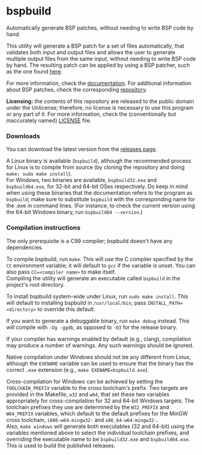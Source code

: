 # bspbuild

Automatically generate BSP patches, without needing to write BSP code by hand.

This utility will generate a BSP patch for a set of files automatically, that validates both input and output files
and allows the user to generate multiple output files from the same input, without needing to write BSP code by hand.
The resulting patch can be applied by using a BSP patcher, such as the one found [here][patcher-website].

For more information, check the [documentation](docs.md). For additional information about BSP patches, check the
corresponding [repository][bsp-repo].

**Licensing:** the contents of this repository are released to the public domain under the Unlicense; therefore, no
license is necessary to use this program or any part of it. For more information, check the (conventionally but
inaccurately named) [LICENSE](LICENSE) file.

[patcher-website]: https://aaaaaa123456789.github.io/bsp
[bsp-repo]: https://github.com/aaaaaa123456789/bsp

### Downloads

You can download the latest version from the [releases page][releases].

A Linux binary is available (`bspbuild`), although the recommended process for Linux is to compile from source (by
cloning the repository and doing `make; sudo make install`).  
For Windows, two binaries are available, `bspbuild32.exe` and `bspbuild64.exe`, for 32-bit and 64-bit OSes
respectively. Do keep in mind when using these binaries that the documentation refers to the program as `bspbuild`;
make sure to substitute `bspbuild` with the corresponding name for the .exe in command lines. (For instance, to check
the current version using the 64-bit Windows binary, run `bspbuild64 --version`.)

[releases]: https://github.com/aaaaaa123456789/bspbuild/releases

### Compilation instructions

The only prerequisite is a C99 compiler; bspbuild doesn't have any dependencies.

To compile bspbuild, run `make`. This will use the C compiler specified by the `CC` environment variable; it will
default to `gcc` if the variable is unset. You can also pass `CC=<compiler name>` to make itself.  
Compiling the utility will generate an executable called `bspbuild` in the project's root directory.

To install bspbuild system-wide under Linux, run `sudo make install`. This will default to installing bspbuild in
`/usr/local/bin`; pass `INSTALL_PATH=<directory>` to override this default.

If you want to generate a debuggable binary, run `make debug` instead. This will compile with `-Og -ggdb`, as opposed
to `-O3` for the release binary.

If your compiler has warnings enabled by default (e.g., clang), compilation may produce a number of warnings. Any such
warnings should be ignored.

Native compilation under Windows should not be any different from Linux, although the `EXENAME` variable can be used
to ensure that the binary has the correct `.exe` extension (e.g., `make EXENAME=bspbuild.exe`).

Cross-compilation for Windows can be achieved by setting the `TOOLCHAIN_PREFIX` variable to the cross toolchain's
prefix. Two targets are provided in the Makefile, `w32` and `w64`, that set these two variables appropriately for
cross-compilation for 32 and 64-bit Windows targets. The toolchain prefixes they use are determined by the
`W32_PREFIX` and `W64_PREFIX` variables, which default to the default prefixes for the MinGW cross toolchain,
`i686-w64-mingw32-` and `x86_64-w64-mingw32-`.  
Also, `make windows` will generate both executables (32 and 64-bit) using the variables mentioned above to select the
individual toolchain prefixes, and overriding the executable name to be `bspbuild32.exe` and `bspbuild64.exe`. This is
used to build the published releases.
